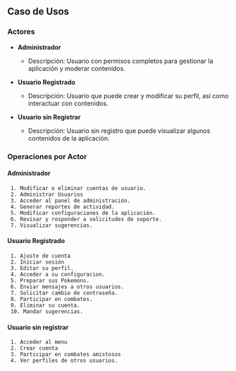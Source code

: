 
## Caso de Usos 

### Actores

   - **Administrador**
     - Descripción: Usuario con permisos completos para gestionar la aplicación y moderar contenidos.

   - **Usuario Registrado**
     - Descripción: Usuario que puede crear y modificar su perfil, así como interactuar con contenidos.

   - **Usuario sin Registrar**
     - Descripción: Usuario sin registro que puede visualizar algunos contenidos de la aplicación.

   ### Operaciones por Actor

   #### Administrador

      
     1. Modificar o eliminar cuentas de usuario.
     2. Administrar Usuarios
     3. Acceder al panel de administración.
     4. Generar reportes de actividad.
     5. Modificar configuraciones de la aplicación.
     6. Revisar y responder a solicitudes de soporte.
     7. Visualizar sugerencias.

   #### Usuario Registrado

     1. Ajuste de cuenta
     2. Iniciar sesión
     3. Editar su perfil.
     4. Acceder a su configuracion.
     5. Preparar sus Pokemons.
     6. Enviar mensajes a otros usuarios.
     7. Solicitar cambio de contraseña.
     8. Participar en combates.
     9. Eliminar su cuenta.
     10. Mandar sugerencias.

   #### Usuario sin registrar

     1. Acceder al menu
     2. Crear cuenta
     3. Participar en combates amistosos
     4. Ver perfiles de otros usuarios.

     